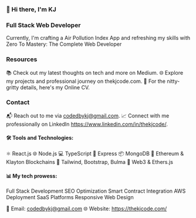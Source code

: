 ### 👋 Hi there, I'm KJ

<!--
**kjschelling/kjschelling** is a ✨ _special_ ✨ repository because its `README.md` (this file) appears on your GitHub profile.

Here are some ideas to get you started:

- 🔭 I’m currently working on ...
- 🌱 I’m currently learning ...
- 👯 I’m looking to collaborate on ...
- 🤔 I’m looking for help with ...
- 💬 Ask me about ...
- 📫 How to reach me: ...
- 😄 Pronouns: ...
- ⚡ Fun fact: ...
-->



### Full Stack Web Developer 

Currently, I'm crafting a Air Pollution Index App and refreshing my skills with Zero To Mastery: The Complete Web Developer

### Resources
📚 Check out my latest thoughts on tech and more on Medium.
🌐 Explore my projects and professional journey on thekjcode.com.
📄 For the nitty-gritty details, here's my Online CV.

### Contact
📬 Reach out to me via codedbykj@gmail.com.
📈 Connect with me professionally on LinkedIn  https://www.linkedin.com/in/thekjcode/.


#### 🛠️ Tools and Technologies:

⚛️ React.js
🌐 Node.js
💻 TypeScript
🧰 Express
📦 MongoDB
🌟 Ethereum & Klayton Blockchains
🎨 Tailwind, Bootstrap, Bulma
💎 Web3 & Ethers.js


#### 📊 My tech prowess:

Full Stack Development
SEO Optimization
Smart Contract Integration
AWS Deployment
SaaS Platforms
Responsive Web Design


📧 Email: codedbykj@gmail.com
🌐 Website: https://thekjcode.com/
